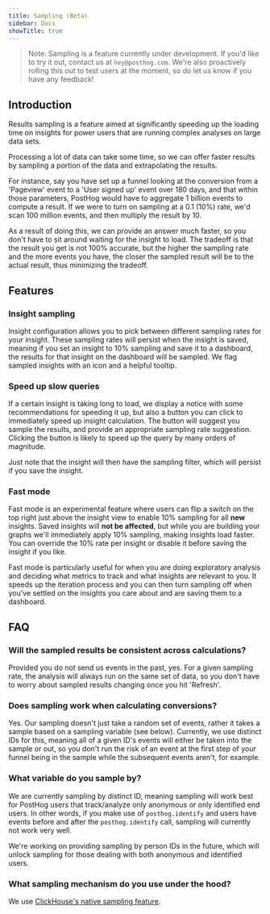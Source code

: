 ```yaml
---
title: Sampling (Beta)
sidebar: Docs
showTitle: true
---
```


> Note: Sampling is a feature currently under development. If you'd like to try it out, contact us at `hey@posthog.com`. We're also  proactively rolling this out to test users at the moment, so do let us know if you have any feedback!

## Introduction

Results sampling is a feature aimed at significantly speeding up the loading time on insights for power users that are running complex analyses on large data sets.

Processing a lot of data can take some time, so we can offer faster results by sampling a portion of the data and extrapolating the results.

For instance, say you have set up a funnel looking at the conversion from a 'Pageview' event to a 'User signed up' event over 180 days, and that within those parameters, PostHog would have to aggregate 1 billion events to compute a result. If we were to turn on sampling at a 0.1 (10%) rate, we'd scan 100 million events, and then multiply the result by 10. 

As a result of doing this, we can provide an answer much faster, so you don't have to sit around waiting for the insight to load. The tradeoff is that the result you get is not 100% accurate, but the higher the sampling rate and the more events you have, the closer the sampled result will be to the actual result, thus minimizing the tradeoff.

## Features

### Insight sampling

Insight configuration allows you to pick between different sampling rates for your insight. These sampling rates will persist when the insight is saved, meaning if you set an insight to 10% sampling and save it to a dashboard, the results for that insight on the dashboard will be sampled. We flag sampled insights with an icon and a helpful tooltip.

### Speed up slow queries

If a certain insight is taking long to load, we display a notice with some recommendations for speeding it up, but also a button you can click to immediately speed up insight calculation. The button will suggest you sample the results, and provide an appropriate sampling rate suggestion. Clicking the button is likely to speed up the query by many orders of magnitude. 

Just note that the insight will then have the sampling filter, which will persist if you save the insight.

### Fast mode

Fast mode is an experimental feature where users can flip a switch on the top right just above the insight view to enable 10% sampling for all **new** insights. Saved insights will **not be affected**, but while you are building your graphs we'll immediately apply 10% sampling, making insights load faster. You can override the 10% rate per insight or disable it before saving the insight if you like.

Fast mode is particularly useful for when you are doing exploratory analysis and deciding what metrics to track and what insights are relevant to you. It speeds up the iteration process and you can then turn sampling off when you've settled on the insights you care about and are saving them to a dashboard.

## FAQ

### Will the sampled results be consistent across calculations?

Provided you do not send us events in the past, yes. For a given sampling rate, the analysis will always run on the same set of data, so you don't have to worry about sampled results changing once you hit 'Refresh'.

### Does sampling work when calculating conversions?

Yes. Our sampling doesn't just take a random set of events, rather it takes a sample based on a sampling variable (see below). Currently, we use distinct IDs for this, meaning all of a given ID's events will either be taken into the sample or out, so you don't run the risk of an event at the first step of your funnel being in the sample while the subsequent events aren't, for example.

### What variable do you sample by?

We are currently sampling by distinct ID, meaning sampling will work best for PostHog users that track/analyze only anonymous or only identified end users. In other words, if you make use of `posthog.identify` and users have events before and after the `posthog.identify` call, sampling will currently not work very well.

We're working on providing sampling by person IDs in the future, which will unlock sampling for those dealing with both anonymous and identified users.

### What sampling mechanism do you use under the hood?

We use [ClickHouse's native sampling feature](https://clickhouse.com/docs/en/sql-reference/statements/select/sample/).
